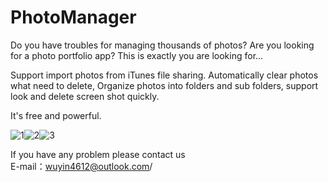 # PhotoManager

Do you have troubles for managing thousands of photos? Are you looking for a photo portfolio app? This is exactly you are looking for...

Support import photos from iTunes file sharing.
Automatically clear photos what need to delete, Organize photos into folders and sub folders, support look and delete screen shot quickly.

It's free and powerful.

![1](https://github.com/ios-Stephens/PhotoManager/blob/master/960-1.jpg)![2](https://github.com/ios-Stephens/PhotoManager/blob/master/960-2.jpg)![3](https://github.com/ios-Stephens/PhotoManager/blob/master/960-3.jpg)

If you have any problem please contact us<br>
E-mail：wuyin4612@outlook.com/<br>
